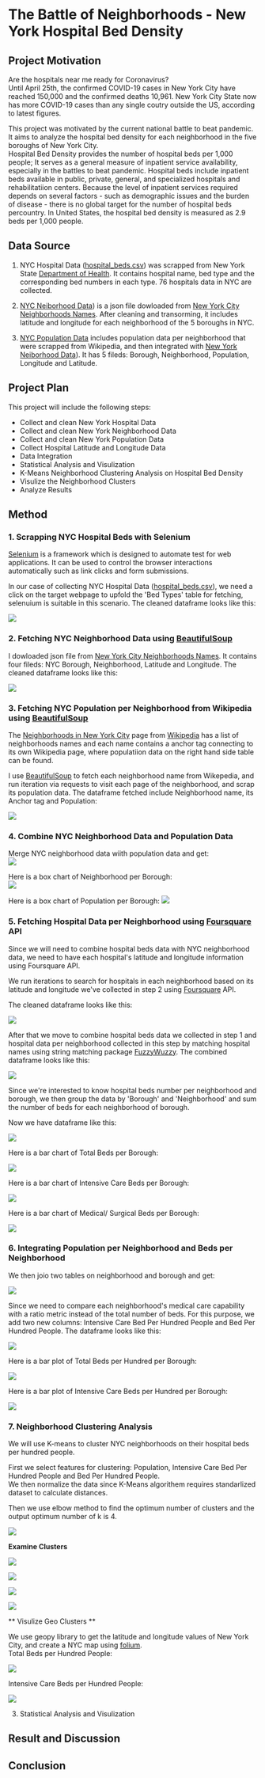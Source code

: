 # The Battle of Neighborhoods - New York Hospital Bed Density

## Project Motivation        

Are the hospitals near me ready for Coronavirus?              
Until April 25th, the confirmed COVID-19 cases in New York City have reached 150,000 and the confirmed deaths 10,961. New York City State now has more COVID-19 cases than any single coutry outside the US, according to latest figures.      

This project was motivated by the current national battle to beat pandemic. It aims to analyze the hospital bed density for each neighborhood in the five boroughs of New York City.     
Hospital Bed Density provides the number of hospital beds per 1,000 people; It serves as a general measure of inpatient service availability, especially in  the battles to beat pandemic. Hospital beds include inpatient beds available in public, private, general, and specialized hospitals and rehabilitatiion centers. Because the level of inpatient services required depends on several factors - such as demographic issues and the burden of disease - there is no global target for the number of hospital beds percountry. In United States, the hospital bed density is measured as 2.9 beds per 1,000 people.        


## Data Source

1. NYC Hospital Data ([hospital_beds.csv](https://github.com/lisu1222/The-Battle-of-Neighborhoods-New-York-Hospital-Density/blob/master/data_output/hospital_beds.csv)) was scrapped from New York State [Department of Health](https://profiles.health.ny.gov/hospital). It contains hospital name, bed type and the corresponding bed numbers in each type. 76 hospitals data in NYC are collected.


2. [NYC Neiborhood Data](https://github.com/lisu1222/The-Battle-of-Neighborhoods-New-York-Hospital-Density/blob/master/newyork_data.json)) is a json file dowloaded from [New York City Neighborhoods Names](https://geo.nyu.edu/catalog/nyu_2451_34572). After cleaning and transorming, it includes latitude and longitude for each neighborhood of the 5 boroughs in NYC.

3. [NYC Population Data](https://github.com/lisu1222/The-Battle-of-Neighborhoods-New-York-Hospital-Density/blob/master/data_output/new_york_data.csv) includes population data per neighborhood that were scrapped from Wikipedia, and then integrated with [New York Neiborhood Data](https://github.com/lisu1222/The-Battle-of-Neighborhoods-New-York-Hospital-Density/blob/master/newyork_data.json)). It has 5 fileds: Borough, Neighborhood, Population, Longitude and Latitude.


## Project Plan

This project will include the following steps:
    
- Collect and clean New York Hospital Data 
- Collect and clean New York Neighborhood Data
- Collect and clean New York Population Data
- Collect Hospital Latitude and Longitude Data
- Data Integration 
- Statistical Analysis and Visulization
- K-Means Neighborhood Clustering Analysis on Hospital Bed Density 
- Visulize the Neighborhood Clusters 
- Analyze Results


## Method
 
### 1. Scrapping NYC Hospital Beds with Selenium    

[Selenium](https://www.selenium.dev/) is a framework which is designed to automate test for web applications. It can be used to control the browser interactions automatically such as link clicks and form submissions.       

In our case of collecting NYC Hospital Data ([hospital_beds.csv](https://github.com/lisu1222/The-Battle-of-Neighborhoods-New-York-Hospital-Density/blob/master/data_output/hospital_beds.csv)), we need a click on the target webpage to upfold the 'Bed Types' table for fetching, selenuium is suitable in this scenario. The cleaned dataframe looks like this:         
       
![](https://github.com/lisu1222/The-Battle-of-Neighborhoods-New-York-Hospital-Density/blob/master/image_output/1.png)       
  
### 2. Fetching NYC Neighborhood Data using [BeautifulSoup](https://www.crummy.com/software/BeautifulSoup/bs4/doc/)   

I dowloaded json file from [New York City Neighborhoods Names](https://geo.nyu.edu/catalog/nyu_2451_34572). It contains four fileds: NYC Borough, Neighborhood, Latitude and Longitude. The cleaned dataframe looks like this:         

![](https://github.com/lisu1222/The-Battle-of-Neighborhoods-New-York-Hospital-Density/blob/master/image_output/3.png)

### 3. Fetching NYC Population per Neighborhood from Wikipedia using [BeautifulSoup](https://www.crummy.com/software/BeautifulSoup/bs4/doc/)

The [Neighborhoods in New York City]("https://en.wikipedia.org/wiki/Neighborhoods_in_New_York_City") page from [Wikipedia]("https://en.wikipedia.org") has a list of neighborhoods names and each name contains a anchor tag connecting to its own Wikipedia page, where populatiion data on the right hand side table can be found.      

I use [BeautifulSoup](https://www.crummy.com/software/BeautifulSoup/bs4/doc/) to fetch each neighborhood name from Wikepedia, and run iteration via requests to visit each page of the neighborhood, and scrap its population data. The dataframe fetched include Neighborhood name, its Anchor tag and Population:

![](https://github.com/lisu1222/The-Battle-of-Neighborhoods-New-York-Hospital-Density/blob/master/image_output/4.png)        


### 4. Combine NYC Neighborhood Data and Population Data    
Merge NYC neighborhood data wiith population data and get:      
![](https://github.com/lisu1222/The-Battle-of-Neighborhoods-New-York-Hospital-Density/blob/master/image_output/5.png)   

Here is a box chart of Neighborhood per Borough:    
![](https://github.com/lisu1222/The-Battle-of-Neighborhoods-New-York-Hospital-Density/blob/master/image_output/Neighborhood%20per%20Borough.png)

Here is a box chart of Population per Borough:
![](https://github.com/lisu1222/The-Battle-of-Neighborhoods-New-York-Hospital-Density/blob/master/image_output/Population%20per%20Borough.png)           

### 5. Fetching Hospital Data per Neighborhood using [Foursquare](https://foursquare.com/) API      

Since we will need to combine hospital beds data with NYC neighborhood data, we need to have each hospital's latitude and longitude information using Foursquare API.     

We run iterations to search for hospitals in each neighborhood based on its latitude and longitude we've collected in step 2 using [Foursquare](https://foursquare.com/) API.

The cleaned dataframe looks like this:         
     
![](https://github.com/lisu1222/The-Battle-of-Neighborhoods-New-York-Hospital-Density/blob/master/image_output/2.png)      

After that we move to combine hospital beds data we collected in step 1 and hospital data per neighborhood collected in this step by matching hospital names using string matching package [FuzzyWuzzy](https://pypi.org/project/fuzzywuzzy/). The combined dataframe looks like this:        


![](https://github.com/lisu1222/The-Battle-of-Neighborhoods-New-York-Hospital-Density/blob/master/image_output/6.png)

Since we're interested to know hospital beds number per neighborhood and borough, we then group the data by 'Borough' and 'Neighborhood' and sum the number of beds for each neighborhood of borough.     

Now we have dataframe like this:

![](https://github.com/lisu1222/The-Battle-of-Neighborhoods-New-York-Hospital-Density/blob/master/image_output/7.png)

Here is a bar chart of Total Beds per Borough: 

![](https://github.com/lisu1222/The-Battle-of-Neighborhoods-New-York-Hospital-Density/blob/master/image_output/Total%20Beds%20per%20Borough.png)     

Here is a bar chart of Intensive Care Beds per Borough:  

![](https://github.com/lisu1222/The-Battle-of-Neighborhoods-New-York-Hospital-Density/blob/master/image_output/Intensive%20Care%20Beds%20per%20Borough.png)

Here is a bar chart of Medical/ Surgical Beds per Borough:  

![](https://github.com/lisu1222/The-Battle-of-Neighborhoods-New-York-Hospital-Density/blob/master/image_output/Medical%20Beds%20per%20Borough.png)


### 6. Integrating Population per Neighborhood and Beds per Neighborhood    

We then joio two tables on neighborhood and borough and get:         

![](https://github.com/lisu1222/The-Battle-of-Neighborhoods-New-York-Hospital-Density/blob/master/image_output/8.png)

Since we need to compare each neighborhood's medical care capability with a ratio metric instead of the total number of beds. For this purpose, we add two new columns: Intensive Care Bed Per Hundred People and Bed Per Hundred People. The dataframe looks like this:    

![](https://github.com/lisu1222/The-Battle-of-Neighborhoods-New-York-Hospital-Density/blob/master/image_output/9.png)


Here is a bar plot of Total Beds per Hundred per Borough:     

![](https://github.com/lisu1222/The-Battle-of-Neighborhoods-New-York-Hospital-Density/blob/master/image_output/Total%20Beds%20per%20Hundred%20per%20Borough.png)


Here is a bar plot of Intensive Care Beds per Hundred per Borough:   

![](https://github.com/lisu1222/The-Battle-of-Neighborhoods-New-York-Hospital-Density/blob/master/image_output/Intensive%20Care%20Beds%20per%20Hundred%20per%20Borough.png)


### 7. Neighborhood Clustering Analysis

We will use K-means to cluster NYC neighborhoods on their hospital beds per hundred people. 

First we select features for clustering: Population, Intensive Care Bed Per Hundred People and Bed Per Hundred People.    
We then normalize the data since K-Means algorithem requires standarlized dataset to calculate distances.     

Then we use elbow method to find the optimum number of clusters and the output optimum number of k is 4.    

![](https://github.com/lisu1222/The-Battle-of-Neighborhoods-New-York-Hospital-Density/blob/master/image_output/10.png)

**Examine Clusters** 

![](https://github.com/lisu1222/The-Battle-of-Neighborhoods-New-York-Hospital-Density/blob/master/image_output/cluster1.png)    

![](https://github.com/lisu1222/The-Battle-of-Neighborhoods-New-York-Hospital-Density/blob/master/image_output/cluster2.png)   

![](https://github.com/lisu1222/The-Battle-of-Neighborhoods-New-York-Hospital-Density/blob/master/image_output/cluster3.png)   

![](https://github.com/lisu1222/The-Battle-of-Neighborhoods-New-York-Hospital-Density/blob/master/image_output/cluster4.png)     


** Visulize Geo Clusters **   

We use geopy library to get the latitude and longitude values of New York City, and create a NYC map using [folium](https://python-visualization.github.io/folium/).      
Total Beds per Hundred People:       

![](https://github.com/lisu1222/The-Battle-of-Neighborhoods-New-York-Hospital-Density/blob/master/image_output/map1.png)

Intensive Care Beds per Hundred People:


![](https://github.com/lisu1222/The-Battle-of-Neighborhoods-New-York-Hospital-Density/blob/master/image_output/map2.png)














3. Statistical Analysis and Visulization






## Result and Discussion

## Conclusion
